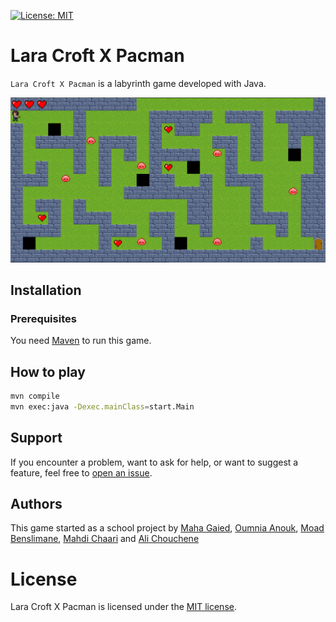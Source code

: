 [![License: MIT](https://img.shields.io/badge/License-MIT-yellow.svg)](https://opensource.org/licenses/MIT)
# Lara Croft X Pacman

`Lara Croft X Pacman` is a labyrinth game developed with Java.


![demo](demo.png)


## Installation
### Prerequisites
You need [Maven](https://maven.apache.org/) to run this game.

## How to play

```bash
mvn compile
mvn exec:java -Dexec.mainClass=start.Main
```


## Support
If you encounter a problem, want to ask for help, or want to suggest a feature, feel free to [open an issue](https://github.com/ALICHOUCHENE/ACL2021-AMU/issues).

## Authors
This game started as a school project by [Maha Gaied](https://github.com/mahagaied), [Oumnia Anouk](https://github.com/WishAnk), [Moad Benslimane](https://github.com/MoadBens), [Mahdi Chaari](https://github.com/OriginalPou) and [Ali Chouchene](https://github.com/ALICHOUCHENE) 

# License
Lara Croft X Pacman is licensed under the [MIT license](LICENSE).